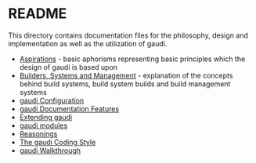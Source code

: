 # README

This directory contains documentation files for the philosophy, design and
implementation as well as the utilization of gaudi.

* [Aspirations](ASPIRATIONS.md) - basic aphorisms representing basic principles
  which the design of gaudi is based upon
* [Builders, Systems and Management](BUILDSYSTEMS.md) - explanation of the
  concepts behind build systems, build system builds and build management
  systems
* [gaudi Configuration](CONFIGURATION.md)
* [gaudi Documentation Features](DOCUMENTATION.md)
* [Extending gaudi](EXTENDING.md)
* [gaudi modules](MODULES.md)
* [Reasonings](REASONINGS.md)
* [The gaudi Coding Style](STYLE.md)
* [gaudi Walkthrough](WALKTHROUGH.md)
